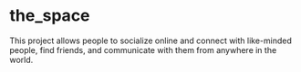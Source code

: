 # the_space
This project allows people to socialize online and connect with like-minded people, find friends, and communicate with them from anywhere in the world.
